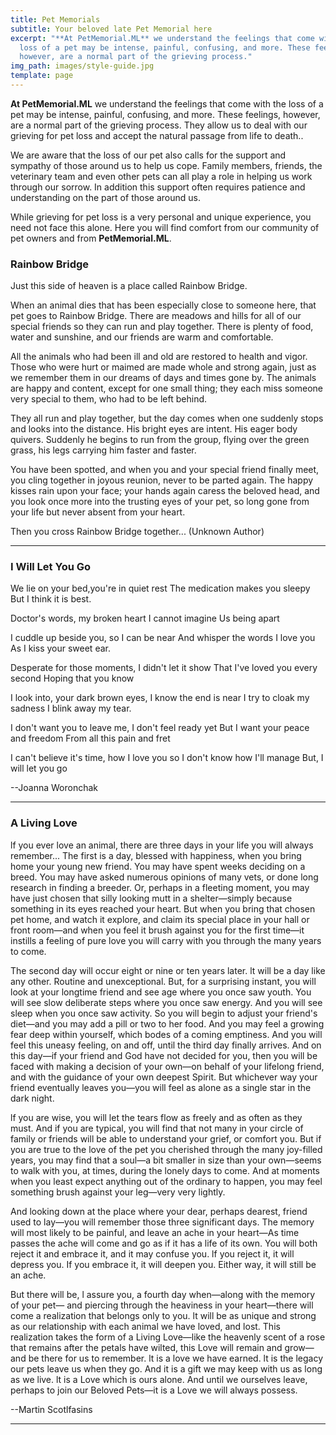 ```yaml
---
title: Pet Memorials
subtitle: Your beloved late Pet Memorial here
excerpt: "**At PetMemorial.ML** we understand the feelings that come with the
  loss of a pet may be intense, painful, confusing, and more. These feelings,
  however, are a normal part of the grieving process."
img_path: images/style-guide.jpg
template: page
---
```

**At PetMemorial.ML** we understand the feelings that come with the loss of a pet may be intense, painful, confusing, and more. These feelings, however, are a normal part of the grieving process. They allow us to deal with our grieving for pet loss and accept the natural passage from life to death..

We are aware that the loss of our pet also calls for the support and sympathy of those around us to help us cope. Family members, friends, the veterinary team and even other pets can all play a role in helping us work through our sorrow. In addition this support often requires patience and understanding on the part of those around us.

While grieving for pet loss is a very personal and unique experience, you need not face this alone. Here you will find comfort from our community of pet owners and from **PetMemorial.ML**.

### Rainbow Bridge

Just this side of heaven is a place called Rainbow Bridge.

When an animal dies that has been especially close to someone here, that pet goes to Rainbow Bridge. There are meadows and hills for all of our special friends so they can run and play together. There is plenty of food, water and sunshine, and our friends are warm and comfortable.

All the animals who had been ill and old are restored to health and vigor. Those who were hurt or maimed are made whole and strong again, just as we remember them in our dreams of days and times gone by. The animals are happy and content, except for one small thing; they each miss someone very special to them, who had to be left behind.

They all run and play together, but the day comes when one suddenly stops and looks into the distance. His bright eyes are intent. His eager body quivers. Suddenly he begins to run from the group, flying over the green grass, his legs carrying him faster and faster.

You have been spotted, and when you and your special friend finally meet, you cling together in joyous reunion, never to be parted again. The happy kisses rain upon your face; your hands again caress the beloved head, and you look once more into the trusting eyes of your pet, so long gone from your life but never absent from your heart.

Then you cross Rainbow Bridge together... (Unknown Author)

<hr />

### I Will Let You Go

We lie on your bed,you're in quiet rest
The medication makes you sleepy
But I think it is best.

Doctor's words, my broken heart
I cannot imagine
Us being apart

I cuddle up beside you, so I can be near
And whisper the words I love you
As I kiss your sweet ear.

Desperate for those moments, I didn't let it show
That I've loved you every second
Hoping that you know

I look into, your dark brown eyes, I know the end is near
I try to cloak my sadness
I blink away my tear.

I don't want you to leave me, I don't feel ready yet
But I want your peace and freedom
From all this pain and fret

I can't believe it's time, how I love you so
I don't know how I'll manage
But, I will let you go

\--Joanna Woronchak

<hr />

### A Living Love

lf you ever love an animal, there are three days in your life you will always remember... The first is a day, blessed with happiness, when you bring home your young new friend. You may have spent weeks deciding on a breed. You may have asked numerous opinions of many vets, or done long research in finding a breeder. Or, perhaps in a fleeting moment, you may have just chosen that silly looking mutt in a shelter—simply because something in its eyes reached your heart. But when you bring that chosen pet home, and watch it explore, and claim its special place in your hall or front room—and when you feel it brush against you for the first time—it instills a feeling of pure love you will carry with you through the many years to come.

The second day will occur eight or nine or ten years later. lt will be a day like any other. Routine and unexceptional. But, for a surprising instant, you will look at your longtime friend and see age where you once saw youth. You will see slow deliberate steps where you once saw energy. And you will see sleep when you once saw activity. So you will begin to adjust your friend's diet—and you may add a pill or two to her food. And you may feel a growing fear deep within yourself, which bodes of a coming emptiness. And you will feel this uneasy feeling, on and off, until the third day finally arrives. And on this day—if your friend and God have not decided for you, then you will be faced with making a decision of your own—on behalf of your lifelong friend, and with the guidance of your own deepest Spirit. But whichever way your friend eventually leaves you—you will feel as alone as a single star in the dark night.

lf you are wise, you will let the tears flow as freely and as often as they must. And if you are typical, you will find that not many in your circle of family or friends will be able to understand your grief, or comfort you. But if you are true to the love of the pet you cherished through the many joy-filled years, you may find that a soul—a bit smaller in size than your own—seems to walk with you, at times, during the lonely days to come. And at moments when you least expect anything out of the ordinary to happen, you may feel something brush against your leg—very very lightly.

And looking down at the place where your dear, perhaps dearest, friend used to lay—you will remember those three significant days. The memory will most likely to be painful, and leave an ache in your heart—As time passes the ache will come and go as if it has a life of its own. You will both reject it and embrace it, and it may confuse you. lf you reject it, it will depress you. If you embrace it, it will deepen you. Either way, it will still be an ache.

But there will be, l assure you, a fourth day when—along with the memory of your pet— and piercing through the heaviness in your heart—there will come a realization that belongs only to you. lt will be as unique and strong as our relationship with each animal we have loved, and lost. This realization takes the form of a Living Love—like the heavenly scent of a rose that remains after the petals have wilted, this Love will remain and grow—and be there for us to remember. lt is a love we have earned. lt is the legacy our pets leave us when they go. And it is a gift we may keep with us as long as we live. lt is a Love which is ours alone. And until we ourselves leave, perhaps to join our Beloved Pets—it is a Love we will always possess.

\--Martin Scotlfasins

<hr />